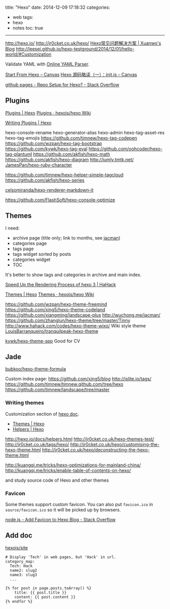 title: "Hexo"
date: 2014-12-09 17:18:32
categories:
- web
tags:
- hexo
- notes
toc: true
---

http://hexo.io/
http://jr0cket.co.uk/hexo/
[Hexo常见问题解决方案 | Xuanwo's Blog](http://xuanwo.org/2014/08/14/hexo-usual-problem/)
http://leesei.github.io/hexo-testground/2014/12/01/hello-world/#Customization

Validate YAML with [Online YAML Parser](http://yaml-online-parser.appspot.com/).

[Start From Hexo – Canvas](http://cinvro.com/post/start-from-hexo/)
[Hexo 源码略读（一）：init.js – Canvas](http://cinvro.com/post/hexo-source-1/)

[github pages - Repo Setup for Hexo? - Stack Overflow](http://stackoverflow.com/questions/27399219/repo-setup-for-hexo#27401742)

<!-- more -->

## Plugins

[Plugins | Hexo](https://hexo.io/plugins/)
[Plugins · hexojs/hexo Wiki](https://github.com/hexojs/hexo/wiki/Plugins)

[Writing Plugins | Hexo](https://hexo.io/docs/plugins.html)

hexo-console-rename
hexo-generator-alias
hexo-admin
hexo-tag-asset-res
hexo-tag-emojis
https://github.com/timnew/hexo-tag-codepen
https://github.com/wzpan/hexo-tag-bootstrap
https://github.com/kywk/hexo-tag-eval
https://github.com/oohcoder/hexo-tag-plantuml
https://github.com/akfish/hexo-math
https://github.com/akfish/hexo-diagram http://jumly.tmtk.net/
[JamesPan/hexo-ruby-character](https://github.com/JamesPan/hexo-ruby-character)

https://github.com/timnew/hexo-helper-simple-tagcloud
https://github.com/akfish/hexo-series

[celsomiranda/hexo-renderer-markdown-it](https://github.com/celsomiranda/hexo-renderer-markdown-it)

https://github.com/FlashSoft/hexo-console-optimize


## Themes

I need: 
- archive page (title only; link to months, see [jacman](http://wuchong.me/jacman/archives/))
- categories page
- tags page
- tags widget sorted by posts
- categories widget
- TOC

It's better to show tags and categories in archive and main index.

[Speed Up the Rendering Process of hexo 3 | HaHack](http://hahack.com/codes/hexo-3-speed-up/)

[Themes | Hexo](https://hexo.io/themes/)
[Themes · hexojs/hexo Wiki](https://github.com/hexojs/hexo/wiki/Themes)

https://github.com/wzpan/hexo-theme-freemind
https://github.com/xing5/hexo-theme-codeland
https://github.com/xiangming/landscape-plus
http://wuchong.me/jacman/
https://github.com/zhanglun/hexo-theme/tree/master/Tinny
http://www.hahack.com/codes/hexo-theme-wixo/ Wiki style theme
[LouisBarranqueiro/tranquilpeak-hexo-theme](https://github.com/LouisBarranqueiro/tranquilpeak-hexo-theme/)

[kywk/hexo-theme-spp](https://github.com/kywk/hexo-theme-spp) Good for CV

## Jade

[bubkoo/hexo-theme-formula](https://github.com/bubkoo/hexo-theme-formula)

Custom index page:
https://github.com/xing5/blog
http://jslite.io/tags/
https://github.com/timnew/timnew.github.com/tree/hexo 
https://github.com/timnew/landscape/tree/master

### Writing themes

Customization section of [hexo doc](https://hexo.io/docs/).
- [Themes | Hexo](https://hexo.io/docs/themes.html)
- [Helpers | Hexo](https://hexo.io/docs/helpers.html)

http://hexo.io/docs/helpers.html
http://jr0cket.co.uk/hexo-themes-test/
http://jr0cket.co.uk/tags/hexo/
http://jr0cket.co.uk/hexo/customising-the-hexo-theme.html
http://jr0cket.co.uk/hexo/deconstructing-the-hexo-theme.html

http://kuangqi.me/tricks/hexo-optimizations-for-mainland-china/
http://kuangqi.me/tricks/enable-table-of-contents-on-hexo/

and study source code of Hexo and other themes

### Favicon

Some themes support custom favicon.
You can also put `favicon.ico` in `source/favicon.ico` so it will be picked up by browsers.

[node.js - Add Favicon to Hexo Blog - Stack Overflow](http://stackoverflow.com/questions/30291588/add-favicon-to-hexo-blog/)

## Add doc

[hexojs/site](https://github.com/hexojs/site)

```
# Display 'Tech' in web pages, but 'Hack' in url.
category_map:
  Tech: Hack
  name2: slug2
  name3: slug3
  ...
```

```
{% for post in page.posts.toArray() %}
    title: {{ post.title }}
    content: {{ post.content }}
{% endfor %}
```
